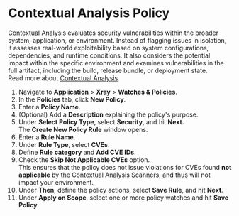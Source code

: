 # Contextual Analysis Policy

Contextual Analysis evaluates security vulnerabilities within the broader system, application, or environment. Instead of flagging issues in isolation, it assesses real-world exploitability based on system configurations, dependencies, and runtime conditions. It also considers the potential impact within the specific environment and examines vulnerabilities in the full artifact, including the build, release bundle, or deployment state.\
Read more about [Contextual Analysis](contextual-analysis-policy.md).

1. Navigate to **Application** > **Xray** > **Watches & Policies**.
2. In the **Policies** tab, click **New Policy**.
3. Enter a **Policy Name**.
4. (Optional) Add a **Description** explaining the policy's purpose.
5. Under **Select Policy Type**, select **Security,** and hit **Next.**\
   The **Create New Policy Rule** window opens.
6. Enter a **Rule Name**.
7. Under **Rule Type**, select **CVEs**.
8. Define **Rule category** and **Add CVE IDs**.
9. Check the **Skip Not Applicable CVEs** option. \
   This ensures that the policy does not issue violations for CVEs found **not applicable** by the Contextual Analysis Scanners, and thus will not impact your environment.
10. Under **Then**, define the policy actions, select **Save Rule**, and hit **Next**.
11. Under **Apply on Scope**, select one or more policy watches and hit **Save Policy**.&#x20;
